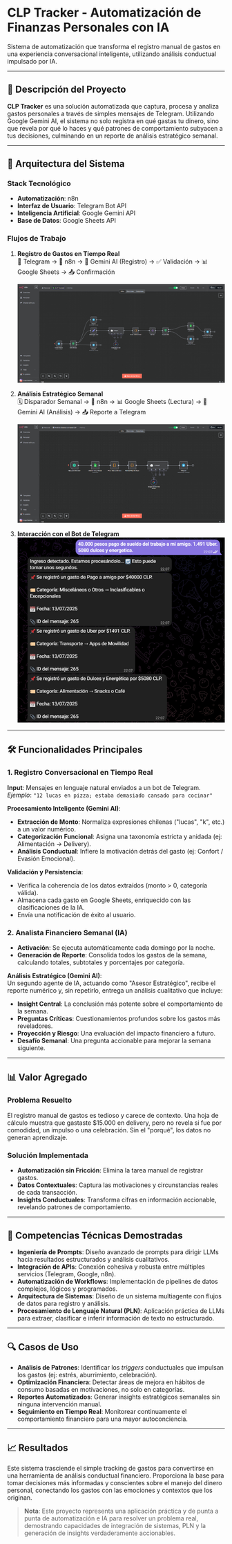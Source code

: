 # CLP Tracker - Automatización de Finanzas Personales con IA

Sistema de automatización que transforma el registro manual de gastos en una experiencia conversacional inteligente, utilizando análisis conductual impulsado por IA.

---

## 🚀 Descripción del Proyecto

**CLP Tracker** es una solución automatizada que captura, procesa y analiza gastos personales a través de simples mensajes de Telegram. Utilizando Google Gemini AI, el sistema no solo registra en qué gastas tu dinero, sino que revela por qué lo haces y qué patrones de comportamiento subyacen a tus decisiones, culminando en un reporte de análisis estratégico semanal.

---

## 🔧 Arquitectura del Sistema

### Stack Tecnológico

- **Automatización**: n8n  
- **Interfaz de Usuario**: Telegram Bot API  
- **Inteligencia Artificial**: Google Gemini API  
- **Base de Datos**: Google Sheets API  

### Flujos de Trabajo

1. **Registro de Gastos en Tiempo Real**  
   📱 Telegram → 🤖 n8n → 🧠 Gemini AI (Registro) → ✅ Validación → 📊 Google Sheets → 📤 Confirmación  
   
   ![Flujo CLP Tracker](imagenes/flujo_clp_tracker)

2. **Análisis Estratégico Semanal**  
   🗓️ Disparador Semanal → 🤖 n8n → 📊 Google Sheets (Lectura) → 🧠 Gemini AI (Análisis) → 📤 Reporte a Telegram  
   
   ![Flujo Analista Financiero](imagenes/flujo_analista_financiero)

3. **Interacción con el Bot de Telegram**  
   ![Funcionamiento Telegram](imagenes/funcionamiento_telegram)
---

## 🛠️ Funcionalidades Principales

### 1. Registro Conversacional en Tiempo Real

**Input**: Mensajes en lenguaje natural enviados a un bot de Telegram.  
_Ejemplo_: `"12 lucas en pizza; estaba demasiado cansado para cocinar"`

**Procesamiento Inteligente (Gemini AI)**:

- **Extracción de Monto**: Normaliza expresiones chilenas ("lucas", "k", etc.) a un valor numérico.  
- **Categorización Funcional**: Asigna una taxonomía estricta y anidada (ej: Alimentación → Delivery).  
- **Análisis Conductual**: Infiere la motivación detrás del gasto (ej: Confort / Evasión Emocional).  

**Validación y Persistencia**:

- Verifica la coherencia de los datos extraídos (monto > 0, categoría válida).  
- Almacena cada gasto en Google Sheets, enriquecido con las clasificaciones de la IA.  
- Envía una notificación de éxito al usuario.  

### 2. Analista Financiero Semanal (IA)

- **Activación**: Se ejecuta automáticamente cada domingo por la noche.  
- **Generación de Reporte**: Consolida todos los gastos de la semana, calculando totales, subtotales y porcentajes por categoría.  

**Análisis Estratégico (Gemini AI)**:  
Un segundo agente de IA, actuando como "Asesor Estratégico", recibe el reporte numérico y, sin repetirlo, entrega un análisis cualitativo que incluye:

- **Insight Central**: La conclusión más potente sobre el comportamiento de la semana.  
- **Preguntas Críticas**: Cuestionamientos profundos sobre los gastos más reveladores.  
- **Proyección y Riesgo**: Una evaluación del impacto financiero a futuro.  
- **Desafío Semanal**: Una pregunta accionable para mejorar la semana siguiente.  

---

## 📊 Valor Agregado

### Problema Resuelto

El registro manual de gastos es tedioso y carece de contexto. Una hoja de cálculo muestra que gastaste $15.000 en delivery, pero no revela si fue por comodidad, un impulso o una celebración. Sin el "porqué", los datos no generan aprendizaje.

### Solución Implementada

- **Automatización sin Fricción**: Elimina la tarea manual de registrar gastos.  
- **Datos Contextuales**: Captura las motivaciones y circunstancias reales de cada transacción.  
- **Insights Conductuales**: Transforma cifras en información accionable, revelando patrones de comportamiento.  

---

## 🎯 Competencias Técnicas Demostradas

- **Ingeniería de Prompts**: Diseño avanzado de prompts para dirigir LLMs hacia resultados estructurados y análisis cualitativos.  
- **Integración de APIs**: Conexión cohesiva y robusta entre múltiples servicios (Telegram, Google, n8n).  
- **Automatización de Workflows**: Implementación de pipelines de datos complejos, lógicos y programados.  
- **Arquitectura de Sistemas**: Diseño de un sistema multiagente con flujos de datos para registro y análisis.  
- **Procesamiento de Lenguaje Natural (PLN)**: Aplicación práctica de LLMs para extraer, clasificar e inferir información de texto no estructurado.  

---

## 🔍 Casos de Uso

- **Análisis de Patrones**: Identificar los *triggers* conductuales que impulsan los gastos (ej: estrés, aburrimiento, celebración).  
- **Optimización Financiera**: Detectar áreas de mejora en hábitos de consumo basadas en motivaciones, no solo en categorías.  
- **Reportes Automatizados**: Generar insights estratégicos semanales sin ninguna intervención manual.  
- **Seguimiento en Tiempo Real**: Monitorear continuamente el comportamiento financiero para una mayor autoconciencia.  

---

## 📈 Resultados

Este sistema trasciende el simple tracking de gastos para convertirse en una herramienta de análisis conductual financiero. Proporciona la base para tomar decisiones más informadas y conscientes sobre el manejo del dinero personal, conectando los gastos con las emociones y contextos que los originan.

> **Nota**: Este proyecto representa una aplicación práctica y de punta a punta de automatización e IA para resolver un problema real, demostrando capacidades de integración de sistemas, PLN y la generación de insights verdaderamente accionables.
